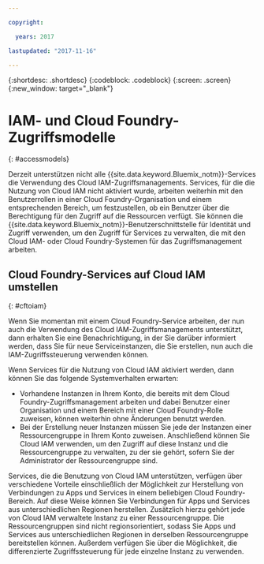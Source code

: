 ```yaml
---

copyright:

  years: 2017

lastupdated: "2017-11-16"

---
```


{:shortdesc: .shortdesc}
{:codeblock: .codeblock}
{:screen: .screen}
{:new_window: target="_blank"}

# IAM- und Cloud Foundry-Zugriffsmodelle
{: #accessmodels}

Derzeit unterstützen nicht alle {{site.data.keyword.Bluemix_notm}}-Services die Verwendung des Cloud IAM-Zugriffsmanagements. Services, für die die Nutzung von Cloud IAM nicht aktiviert wurde, arbeiten weiterhin mit den Benutzerrollen in einer Cloud Foundry-Organisation und einem entsprechenden Bereich, um festzustellen, ob ein Benutzer über die Berechtigung für den Zugriff auf die Ressourcen verfügt. Sie können die {{site.data.keyword.Bluemix_notm}}-Benutzerschnittstelle für Identität und Zugriff verwenden, um den Zugriff für Services zu verwalten, die mit den Cloud IAM- oder Cloud Foundry-Systemen für das Zugriffsmanagement arbeiten. 


## Cloud Foundry-Services auf Cloud IAM umstellen
{: #cftoiam}

Wenn Sie momentan mit einem Cloud Foundry-Service arbeiten, der nun auch die Verwendung des Cloud IAM-Zugriffsmanagements unterstützt, dann erhalten Sie eine Benachrichtigung, in der Sie darüber informiert werden, dass Sie für neue Serviceinstanzen, die Sie erstellen, nun auch die IAM-Zugriffssteuerung verwenden können.

Wenn Services für die Nutzung von Cloud IAM aktiviert werden, dann können Sie das folgende Systemverhalten erwarten: 

* Vorhandene Instanzen in Ihrem Konto, die bereits mit dem Cloud Foundry-Zugriffsmanagement arbeiten und dabei Benutzer einer Organisation und einem Bereich mit einer Cloud Foundry-Rolle zuweisen, können weiterhin ohne Änderungen benutzt werden. 
* Bei der Erstellung neuer Instanzen müssen Sie jede der Instanzen einer Ressourcengruppe in Ihrem Konto zuweisen. Anschließend können Sie Cloud IAM verwenden, um den Zugriff auf diese Instanz und die Ressourcengruppe zu verwalten, zu der sie gehört, sofern Sie der Administrator der Ressourcengruppe sind. 

Services, die die Benutzung von Cloud IAM unterstützen, verfügen über verschiedene Vorteile einschließlich der Möglichkeit zur Herstellung von Verbindungen zu Apps und Services in einem beliebigen Cloud Foundry-Bereich. Auf diese Weise können Sie Verbindungen für Apps und Services aus unterschiedlichen Regionen herstellen. Zusätzlich hierzu gehört jede von Cloud IAM verwaltete Instanz zu einer Ressourcengruppe. Die Ressourcengruppen sind nicht regionsorientiert, sodass Sie Apps und Services aus unterschiedlichen Regionen in derselben Ressourcengruppe bereitstellen können. Außerdem verfügen Sie über die Möglichkeit, die differenzierte Zugriffssteuerung für jede einzelne Instanz zu verwenden.  

